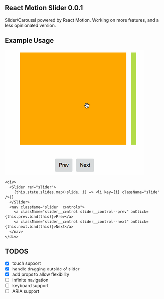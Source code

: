 ## React Motion Slider 0.0.1

Slider/Carousel powered by React Motion.
Working on more features, and a less opinionated version.

## Example Usage
![alt tag](images/react-motion-slider.gif)

```
<div>
  <Slider ref="slider">
    {this.state.slides.map((slide, i) => <li key={i} className="slide" />)}
  </Slider>
  <nav className="slider__controls">
    <a className="slider__control slider__control--prev" onClick={this.prev.bind(this)}>Prev</a>
    <a className="slider__control slider__control--next" onClick={this.next.bind(this)}>Next</a>
  </nav>
</div>
```

## TODOS

- [x] touch support
- [x] handle dragging outside of slider
- [x] add props to allow flexibility
- [ ] infinite navigation
- [ ] keyboard support
- [ ] ARIA support